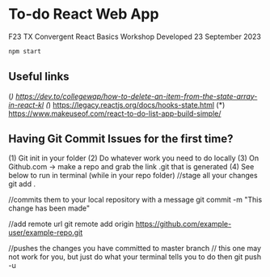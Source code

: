 # To-do React Web App
F23 TX Convergent React Basics Workshop
Developed 23 September 2023

```bash
npm start
```

## Useful links
(*) https://dev.to/collegewap/how-to-delete-an-item-from-the-state-array-in-react-kl
(*) https://legacy.reactjs.org/docs/hooks-state.html
(*) https://www.makeuseof.com/react-to-do-list-app-build-simple/

## Having Git Commit Issues for the first time?
(1) Git init in your folder
(2) Do whatever work you need to do locally
(3) On Github.com -> make a repo and grab the link .git that is generated
(4) See below to run in terminal (while in your repo folder)
  //stage all your changes
  git add .
  
  //commits them to your local repository with a message
  git commit -m "This change has been made"
  
  //add remote url
  git remote add origin https://github.com/example-user/example-repo.git
  
  //pushes the changes you have committed to master branch
  // this one may not work for you, but just do what your terminal tells you to do then
  git push -u

